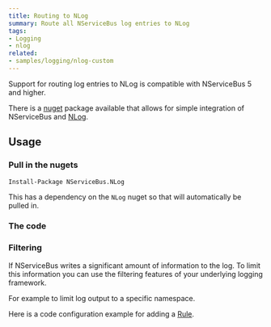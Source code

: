 ```yaml
---
title: Routing to NLog
summary: Route all NServiceBus log entries to NLog
tags: 
- Logging
- nlog
related:
- samples/logging/nlog-custom
---
```


Support for routing log entries to NLog is compatible with NServiceBus 5 and higher.

There is a [nuget](https://www.nuget.org/packages/NServiceBus.NLog/) package available that allows for simple integration of NServiceBus and [NLog](http://nlog-project.org/).


## Usage


### Pull in the nugets

    Install-Package NServiceBus.NLog

This has a dependency on the `NLog` nuget so that will automatically be pulled in.


### The code

<!-- import NLogInCode -->


### Filtering 

If NServiceBus writes a significant amount of information to the log. To limit this information you can use the filtering features of your underlying logging framework. 

For example to limit log output to a specific namespace.

Here is a code configuration example for adding a [Rule](https://github.com/nlog/NLog/wiki/Configuration-file#rules).

<!-- import NLogFiltering -->